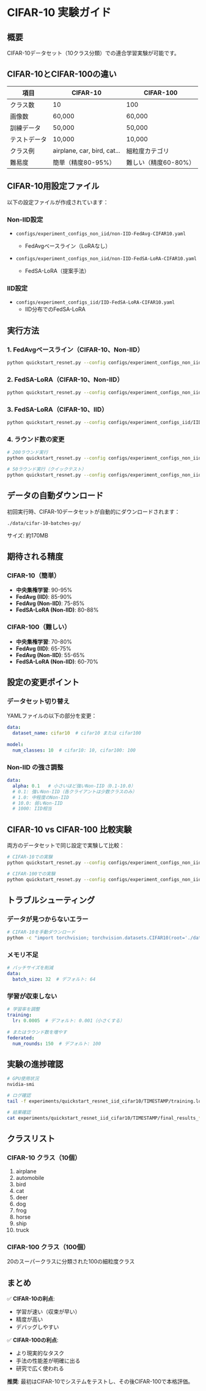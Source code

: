 # CIFAR-10 実験ガイド

## 概要

CIFAR-10データセット（10クラス分類）での連合学習実験が可能です。

## CIFAR-10とCIFAR-100の違い

| 項目 | CIFAR-10 | CIFAR-100 |
|------|----------|-----------|
| クラス数 | 10 | 100 |
| 画像数 | 60,000 | 60,000 |
| 訓練データ | 50,000 | 50,000 |
| テストデータ | 10,000 | 10,000 |
| クラス例 | airplane, car, bird, cat... | 細粒度カテゴリ |
| 難易度 | 簡単（精度80-95%） | 難しい（精度60-80%） |

## CIFAR-10用設定ファイル

以下の設定ファイルが作成されています：

### Non-IID設定
- `configs/experiment_configs_non_iid/non-IID-FedAvg-CIFAR10.yaml`
  - FedAvgベースライン（LoRAなし）
  
- `configs/experiment_configs_non_iid/non-IID-FedSA-LoRA-CIFAR10.yaml`
  - FedSA-LoRA（提案手法）

### IID設定
- `configs/experiment_configs_iid/IID-FedSA-LoRA-CIFAR10.yaml`
  - IID分布でのFedSA-LoRA

## 実行方法

### 1. FedAvgベースライン（CIFAR-10、Non-IID）

```bash
python quickstart_resnet.py --config configs/experiment_configs_non_iid/non-IID-FedAvg-CIFAR10.yaml
```

### 2. FedSA-LoRA（CIFAR-10、Non-IID）

```bash
python quickstart_resnet.py --config configs/experiment_configs_non_iid/non-IID-FedSA-LoRA-CIFAR10.yaml
```

### 3. FedSA-LoRA（CIFAR-10、IID）

```bash
python quickstart_resnet.py --config configs/experiment_configs_iid/IID-FedSA-LoRA-CIFAR10.yaml
```

### 4. ラウンド数の変更

```bash
# 200ラウンド実行
python quickstart_resnet.py --config configs/experiment_configs_non_iid/non-IID-FedSA-LoRA-CIFAR10.yaml --round 200

# 50ラウンド実行（クイックテスト）
python quickstart_resnet.py --config configs/experiment_configs_non_iid/non-IID-FedSA-LoRA-CIFAR10.yaml --round 50
```

## データの自動ダウンロード

初回実行時、CIFAR-10データセットが自動的にダウンロードされます：

```
./data/cifar-10-batches-py/
```

サイズ: 約170MB

## 期待される精度

### CIFAR-10（簡単）
- **中央集権学習**: 90-95%
- **FedAvg (IID)**: 85-90%
- **FedAvg (Non-IID)**: 75-85%
- **FedSA-LoRA (Non-IID)**: 80-88%

### CIFAR-100（難しい）
- **中央集権学習**: 70-80%
- **FedAvg (IID)**: 65-75%
- **FedAvg (Non-IID)**: 55-65%
- **FedSA-LoRA (Non-IID)**: 60-70%

## 設定の変更ポイント

### データセット切り替え

YAMLファイルの以下の部分を変更：

```yaml
data:
  dataset_name: cifar10  # cifar10 または cifar100
  
model:
  num_classes: 10  # cifar10: 10, cifar100: 100
```

### Non-IID の強さ調整

```yaml
data:
  alpha: 0.1   # 小さいほど強いNon-IID（0.1-10.0）
  # 0.1: 強いNon-IID（各クライアントは少数クラスのみ）
  # 1.0: 中程度のNon-IID
  # 10.0: 弱いNon-IID
  # 1000: IID相当
```

## CIFAR-10 vs CIFAR-100 比較実験

両方のデータセットで同じ設定で実験して比較：

```bash
# CIFAR-10での実験
python quickstart_resnet.py --config configs/experiment_configs_non_iid/non-IID-FedSA-LoRA-CIFAR10.yaml

# CIFAR-100での実験
python quickstart_resnet.py --config configs/experiment_configs_non_iid/non-IID-FedSA-LoRA.yaml
```

## トラブルシューティング

### データが見つからないエラー

```bash
# CIFAR-10を手動ダウンロード
python -c "import torchvision; torchvision.datasets.CIFAR10(root='./data', train=True, download=True)"
```

### メモリ不足

```yaml
# バッチサイズを削減
data:
  batch_size: 32  # デフォルト: 64
```

### 学習が収束しない

```yaml
# 学習率を調整
training:
  lr: 0.0005  # デフォルト: 0.001（小さくする）
  
# またはラウンド数を増やす
federated:
  num_rounds: 150  # デフォルト: 100
```

## 実験の進捗確認

```bash
# GPU使用状況
nvidia-smi

# ログ確認
tail -f experiments/quickstart_resnet_iid_cifar10/TIMESTAMP/training.log

# 結果確認
cat experiments/quickstart_resnet_iid_cifar10/TIMESTAMP/final_results_*.json
```

## クラスリスト

### CIFAR-10 クラス（10個）
1. airplane
2. automobile
3. bird
4. cat
5. deer
6. dog
7. frog
8. horse
9. ship
10. truck

### CIFAR-100 クラス（100個）
20のスーパークラスに分類された100の細粒度クラス

## まとめ

✅ **CIFAR-10の利点**:
- 学習が速い（収束が早い）
- 精度が高い
- デバッグしやすい

✅ **CIFAR-100の利点**:
- より現実的なタスク
- 手法の性能差が明確に出る
- 研究で広く使われる

**推奨**: 最初はCIFAR-10でシステムをテストし、その後CIFAR-100で本格評価。
